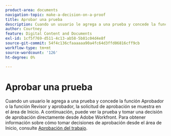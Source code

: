 ```yaml
---
product-area: documents
navigation-topic: make-a-decision-on-a-proof
title: Aprobar una prueba
description: Cuando un usuario le agrega a una prueba y concede la función Aprobador o la función Revisor y aprobador, la solicitud de aprobación se muestra en el área de Inicio. A continuación, puede ver la prueba y tomar una decisión de aprobación directamente desde Adobe Workfront. Para obtener información sobre cómo tomar decisiones de aprobación desde el área de Inicio, consulte Aprobación de trabajo .
author: Courtney
feature: Digital Content and Documents
exl-id: 1cf5f769-d511-4c13-ab58-5b81c04d4e8f
source-git-commit: 54f4c136cfaaaaaa90a4fc64d3ffd06816cff9cb
workflow-type: tm+mt
source-wordcount: '126'
ht-degree: 0%

---
```


# Aprobar una prueba

Cuando un usuario le agrega a una prueba y concede la función Aprobador o la función Revisor y aprobador, la solicitud de aprobación se muestra en el área de Inicio. A continuación, puede ver la prueba y tomar una decisión de aprobación directamente desde Adobe Workfront. Para obtener información sobre cómo tomar decisiones de aprobación desde el área de Inicio, consulte [Aprobación del trabajo](../../../../review-and-approve-work/manage-approvals/approving-work.md).
